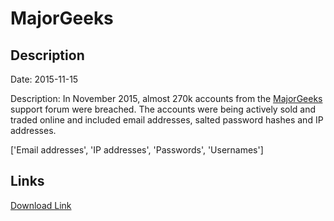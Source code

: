 # MajorGeeks

## Description

Date: 2015-11-15

Description:
In November 2015, almost 270k accounts from the <a href="http://www.majorgeeks.com" target="_blank" rel="noopener">MajorGeeks</a> support forum were breached. The accounts were being actively sold and traded online and included email addresses, salted password hashes and IP addresses.


['Email addresses', 'IP addresses', 'Passwords', 'Usernames']

## Links

[Download Link](https://link-to.net/1229997/83.75463021841301/dynamic/?r=bWFqb3JnZWVrcy5jb20=)